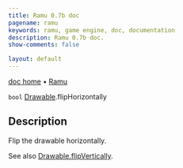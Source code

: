 ```yaml
---
title: Ramu 0.7b doc
pagename: ramu
keywords: ramu, game engine, doc, documentation
description: Ramu 0.7b doc.
show-comments: false

layout: default
---
```

[doc home](home) &#8226; [Ramu](../)  

``bool`` [Drawable](Drawable).flipHorizontally

## Description
Flip the drawable horizontally.

See also [Drawable.flipVertically](Drawable.flipVertically).
